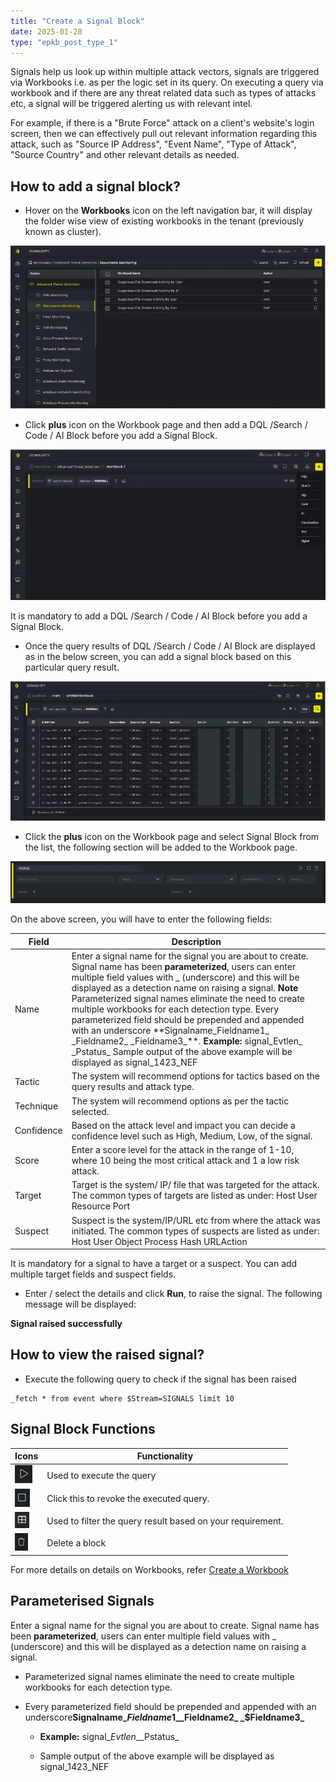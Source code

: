 ```yaml
---
title: "Create a Signal Block"
date: 2025-01-28
type: "epkb_post_type_1"
---
```


  
Signals help us look up within multiple attack vectors, signals are triggered via Workbooks i.e. as per the logic set in its query. On executing a query via workbook and if there are any threat related data such as types of attacks etc, a signal will be triggered alerting us with relevant intel.

For example, if there is a "Brute Force" attack on a client's website's login screen, then we can effectively pull out relevant information regarding this attack, such as "Source IP Address", "Event Name", "Type of Attack", "Source Country" and other relevant details as needed.

## **How to add a signal block?**

- Hover on the **Workbooks** icon on the left navigation bar, it will display the folder wise view of existing workbooks in the tenant (previously known as cluster).

![image 1-Dec-05-2023-07-00-54-2470-AM](./Images/Images%20Create%20a%20Signal%20Block/signal-block-1.jpg)

- Click **plus** icon on the Workbook page and then add a DQL /Search / Code / AI Block before you add a Signal Block.

![image 2-Dec-05-2023-07-01-20-1408-AM](./Images/Images%20Create%20a%20Signal%20Block/signal-block-2.jpg)

It is mandatory to add a DQL /Search / Code / AI Block before you add a Signal Block.

- Once the query results of DQL /Search / Code / AI Block are displayed as in the below screen, you can add a signal block based on this particular query result.

![image 3-Dec-05-2023-07-02-03-1509-AM](./Images/Images%20Create%20a%20Signal%20Block/signal-block-3.jpg)

- Click the **plus** icon on the Workbook page and select Signal Block from the list, the following section will be added to the Workbook page.

![image 4-Dec-05-2023-07-02-19-8015-AM](./Images/Images%20Create%20a%20Signal%20Block/signal-block-4.jpg)

  
On the above screen, you will have to enter the following fields:

| Field | Description |
| --- | --- |
| Name | Enter a signal name for the signal you are about to create. Signal name has been **parameterized**, users can enter multiple field values with _ (underscore) and this will be displayed as a detection name on raising a signal.   **Note**   Parameterized signal names eliminate the need to create multiple workbooks for each detection type.   Every parameterized field should be prepended and appended with an underscore   \*\*Signalname\_Fieldname1\_ \_Fieldname2\_   _Fieldname3\_\*\*. **Example:** signal\_Evtlen\_ \_Pstatus\_   Sample output of the above example will be displayed as signal\_1423\_NEF |
| Tactic | The system will recommend options for tactics based on the query results and attack type. |
| Technique | The system will recommend options as per the tactic selected. |
| Confidence | Based on the attack level and impact you can decide a confidence level such as High, Medium, Low, of the signal. |
| Score | Enter a score level for the attack in the range of 1-10, where 10 being the most critical attack and 1 a low risk attack. |
| Target | Target is the system/ IP/ file that was targeted for the attack. The common types of targets are listed as under:   Host   User   Resource   Port |
| Suspect | Suspect is the system/IP/URL etc from where the attack was initiated. The common types of suspects are listed as under:   Host   User   Object   Process   Hash   URLAction |

It is mandatory for a signal to have a target or a suspect. You can add multiple target fields and suspect fields.

- Enter / select the details and click **Run**, to raise the signal. The following message will be displayed:

**Signal raised successfully**

## **How to view the raised signal?**

- Execute the following query to check if the signal has been raised

```
_fetch * from event where $Stream=SIGNALS limit 10
```

## **Signal Block Functions**  

| Icons | Functionality |
| --- | --- |
| ![](./Images/Images%20Create%20a%20Signal%20Block/signal-block-5.jpg) | Used to execute the query |
| ![](./Images/Images%20Create%20a%20Signal%20Block/signal-block-6.jpg) | Click this to revoke the executed query. |
| ![](./Images/Images%20Create%20a%20Signal%20Block/signal-block-7.jpg) | Used to filter the query result based on your requirement. |
| ![](./Images/Images%20Create%20a%20Signal%20Block/signal-block-8.jpg) | Delete a block |

For more details on details on Workbooks, refer [Create a Workbook](https://dnif.it/kb/hunting-with-workbooks/getting-started-hunting-with-workbooks/how-to-create-a-workbook-2/)

## **Parameterised Signals**

Enter a signal name for the signal you are about to create. Signal name has been **parameterized**, users can enter multiple field values with _ (underscore) and this will be displayed as a detection name on raising a signal.

- Parameterized signal names eliminate the need to create multiple workbooks for each detection type.

- Every parameterized field should be prepended and appended with an underscore**Signalname\_$Fieldname1\_ \_$Fieldname2\_ \_$Fieldname3\_**
    - **Example:** signal\_$Evtlen\_ \_$Pstatus\_
    
    - Sample output of the above example will be displayed as signal\_1423\_NEF
